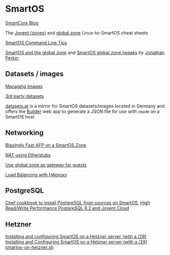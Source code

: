 # SmartOS #

[SmartCore Blog](http://blog.smartcore.net.au/)

The [Joyent (zones)](http://wiki.joyent.com/wiki/display/jpc2/The+Joyent+Linux-to-SmartOS+Cheat+Sheet) and 
[global zone](http://wiki.smartos.org/display/DOC/The+Linux-to-SmartOS+Cheat+Sheet) Linux-to-SmartOS cheat sheets

[SmartOS Command Line Tips](http://wiki.smartos.org/display/DOC/SmartOS+Command+Line+Tips)

[SmartOS and the global zone](http://www.perkin.org.uk/posts/smartos-and-the-global-zone.html) and
[SmartOS global zone tweaks](http://www.perkin.org.uk/posts/smartos-global-zone-tweaks.html) by [Jonathan Perkin](http://www.perkin.org.uk/)

## Datasets / images ##

[Managing Images](http://wiki.smartos.org/display/DOC/Managing+Images)

[3rd party datasets](http://wiki.smartos.org/display/DOC/3rd+party+datasets)

[datasets.at](http://datasets.at/) is a mirror for SmartOS datasets/images located in Germany
and offers the [Builder](http://datasets.at/#!/configure) web app to generate a JSON file for use with `vmadm` on a SmartOS host

## Networking ##

[Blazingly Fast AFP on a SmartOS Zone](http://blog.smartcore.net.au/blazingly-fast-afp-on-a-smartos-zone/)

[NAT using Etherstubs](http://wiki.smartos.org/display/DOC/NAT+using+Etherstubs)

[Use global zone as gateway for guests](http://blog.bgentil.fr/smartos-use-global-zone-as-gateway-for-guests.html)

[Load Balancing with HAproxy](http://wiki.joyent.com/wiki/display/jpc2/Load+Balancing+with+HAproxy)

## PostgreSQL ##

[Chef cookbook to install PostgreSQL from sources on SmartOS](https://github.com/wanelo-chef/postgres),
[High Read/Write Performance PostgreSQL 9.2 and Joyent Cloud](http://building.wanelo.com/post/43517809971/high-read-write-performance-postgresql-9-2-and-joyent)

## Hetzner ##

[Installing and configuring SmartOS on a Hetzner server (with a /29)](http://wiki.hetzner.de/index.php/SmartOS)
[Installing and Configuring SmartOS on a Hetzner server (with a /29)](https://gist.github.com/jahewson/4492300)
[smartos-on-hetzner.sh](https://gist.github.com/a-sk/4504518)
